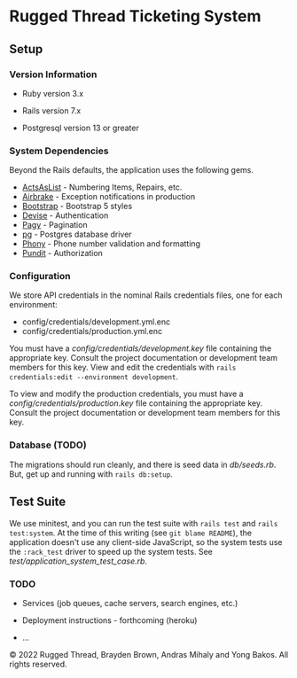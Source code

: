 # Rugged Thread Ticketing System

## Setup

### Version Information

* Ruby version 3.x

* Rails version 7.x

* Postgresql version 13 or greater

### System Dependencies

Beyond the Rails defaults, the application uses the following gems.

* [ActsAsList](https://rubygems.org/gems/acts_as_list) - Numbering Items, Repairs, etc.
* [Airbrake](https://rubygems.org/gems/airbrake) - Exception notifications in production
* [Bootstrap](https://rubygems.org/gems/bootstrap) - Bootstrap 5 styles
* [Devise](https://rubygems.org/gems/devise) - Authentication
* [Pagy](https://rubygems.org/gems/pagy/versions/0.6.0) - Pagination
* [pg](https://rubygems.org/gems/pg) - Postgres database driver
* [Phony](https://rubygems.org/gems/phony_rails) - Phone number validation and formatting
* [Pundit](https://rubygems.org/gems/pundit) - Authorization

### Configuration

We store API credentials in the nominal Rails credentials files, one for each
environment:

* config/credentials/development.yml.enc
* config/credentials/production.yml.enc

You must have a _config/credentials/development.key_ file containing the appropriate
key. Consult the project documentation or development team members for this key.
View and edit the credentials with
`rails credentials:edit --environment development`.

To view and modify the production credentials, you must have a
_config/credentials/production.key_ file containing the appropriate key. Consult
the project documentation or development team members for this key.

### Database (TODO)

The migrations should run cleanly, and there is seed data in _db/seeds.rb_.
But, get up and running with `rails db:setup`.

## Test Suite

We use minitest, and you can run the test suite with `rails test` and
`rails test:system`. At the time of this writing (see `git blame README`), the
application doesn't use any client-side JavaScript, so the system tests use the
`:rack_test` driver to speed up the system tests.
See _test/application_system_test_case.rb_.

### TODO

* Services (job queues, cache servers, search engines, etc.)

* Deployment instructions - forthcoming (heroku)

* ...

&copy; 2022 Rugged Thread, Brayden Brown, Andras Mihaly and Yong Bakos. All rights reserved.

